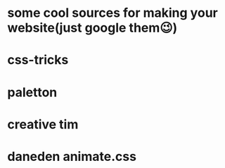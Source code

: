 # some cool sources for making your website(just google them😉)
# css-tricks
# paletton
# creative tim
# daneden animate.css